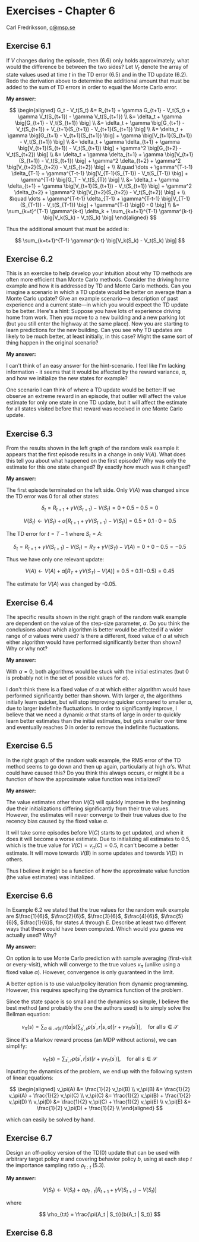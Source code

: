 # Exercises - Chapter 6

Carl Fredriksson, c@msp.se

## Exercise 6.1

If $V$ changes during the episode, then (6.6) only holds approximately; what would the difference be between the two sides? Let $V_t$ denote the array of state values used at time $t$ in the TD error (6.5) and in the TD update (6.2). Redo the derivation above to determine the additional amount that must be added to the sum of TD errors in order to equal the Monte Carlo error.

**My answer:**

$$
\begin{aligned}
G_t - V_t(S_t) &= R_{t+1} + \gamma G_{t+1} - V_t(S_t) + \gamma V_t(S_{t+1}) - \gamma V_t(S_{t+1}) \\
&= \delta_t + \gamma \big[G_{t+1} - V_t(S_{t+1}) \big] \\
&= \delta_t + \gamma \big[G_{t+1} - V_t(S_{t+1}) + V_{t+1}(S_{t+1}) - V_{t+1}(S_{t+1}) \big] \\
&= \delta_t + \gamma \big[G_{t+1} - V_{t+1}(S_{t+1}) \big] + \gamma \big[V_{t+1}(S_{t+1}) - V_t(S_{t+1}) \big] \\
&= \delta_t + \gamma \delta_{t+1} + \gamma \big[V_{t+1}(S_{t+1}) - V_t(S_{t+1}) \big] + \gamma^2 \big[G_{t+2} - V_t(S_{t+2}) \big] \\
&= \delta_t + \gamma \delta_{t+1} + \gamma \big[V_{t+1}(S_{t+1}) - V_t(S_{t+1}) \big] + \gamma^2 \delta_{t+2} + \gamma^2 \big[V_{t+2}(S_{t+2}) - V_t(S_{t+2}) \big] + \\ &\quad \dots + \gamma^{T-t-1} \delta_{T-1} + \gamma^{T-t-1} \big[V_{T-1}(S_{T-1}) - V_t(S_{T-1}) \big] + \gamma^{T-t} \big[G_T - V_t(S_{T}) \big] \\
&= \delta_t + \gamma \delta_{t+1} + \gamma \big[V_{t+1}(S_{t+1}) - V_t(S_{t+1}) \big] + \gamma^2 \delta_{t+2} + \gamma^2 \big[V_{t+2}(S_{t+2}) - V_t(S_{t+2}) \big] + \\ &\quad \dots + \gamma^{T-t-1} \delta_{T-1} + \gamma^{T-t-1} \big[V_{T-1}(S_{T-1}) - V_t(S_{T-1}) \big] + \gamma^{T-t} \big[0 - 0 \big] \\
&= \sum_{k=t}^{T-1} \gamma^{k-t} \delta_k + \sum_{k=t+1}^{T-1} \gamma^{k-t} \big[V_k(S_k) - V_t(S_k) \big] 
\end{aligned}
$$

Thus the additional amount that must be added is:

$$
\sum_{k=t+1}^{T-1} \gamma^{k-t} \big[V_k(S_k) - V_t(S_k) \big] 
$$

## Exercise 6.2

This is an exercise to help develop your intuition about why TD methods are often more efficient than Monte Carlo methods. Consider the driving home example and how it is addressed by TD and Monte Carlo methods. Can you imagine a scenario in which a TD update would be better on average than a Monte Carlo update? Give an example scenario—a description of past experience and a current state—in which you would expect the TD update to be better. Here's a hint: Suppose you have lots of experience driving home from work. Then you move to a new building and a new parking lot (but you still enter the highway at the same place). Now you are starting to learn predictions for the new building. Can you see why TD updates are likely to be much better, at least initially, in this case? Might the same sort of thing happen in the original scenario?

**My answer:**

I can't think of an easy answer for the hint-scenario. I feel like I'm lacking information - it seems that it would be affected by the reward variance, $\alpha$, and how we initialize the new states for example?

One scenario I can think of where a TD update would be better: If we observe an extreme reward in an episode, that outlier will affect the value estimate for only one state in one TD update, but it will affect the estimate for all states visited before that reward was received in one Monte Carlo update.

## Exercise 6.3

From the results shown in the left graph of the random walk example it appears that the first episode results in a change in only $V(A)$. What does this tell you about what happened on the first episode? Why was only the estimate for this one state changed? By exactly how much was it changed?

**My answer:**

The first episode terminated on the left side. Only $V(A)$ was changed since the TD error was 0 for all other states:

$$
\delta_t = R_{t+1} + \gamma V(S_{t+1}) - V(S_t) = 0 + 0.5 - 0.5 = 0
$$

$$
V(S_t) \leftarrow V(S_t) + \alpha [R_{t+1} + \gamma V(S_{t+1}) - V(S_t)] = 0.5 + 0.1 \cdot 0 = 0.5
$$

The TD error for $t = T-1$ where $S_t = A$:

$$
\delta_t = R_{t+1} + \gamma V(S_{t+1}) - V(S_t) = R_T + \gamma V(S_T) - V(A) = 0 + 0 - 0.5 = -0.5
$$

Thus we have only one relevant update:

$$
V(A) \leftarrow V(A) + \alpha [R_T + \gamma V(S_T) - V(A)] = 0.5 + 0.1 (-0.5) = 0.45
$$

The estimate for $V(A)$ was changed by -0.05.

## Exercise 6.4

The specific results shown in the right graph of the random walk example are dependent on the value of the step-size parameter, $\alpha$. Do you think the conclusions about which algorithm is better would be affected if a wider range of $\alpha$ values were used? Is there a different, fixed value of $\alpha$ at which either algorithm would have performed significantly better than shown? Why or why not?

**My answer:**

With $\alpha = 0$, both algorithms would be stuck with the initial estimates (but 0 is probably not in the set of possible values for $\alpha$).

I don't think there is a fixed value of $\alpha$ at which either algorithm would have performed significantly better than shown. With larger $\alpha$, the algorithms initially learn quicker, but will stop improving quicker compared to smaller $\alpha$, due to larger indefinite fluctuations. In order to significantly improve, I believe that we need a dynamic $\alpha$ that starts of large in order to quickly learn better estimates than the initial estimates, but gets smaller over time and eventually reaches 0 in order to remove the indefinite fluctuations.

## Exercise 6.5

In the right graph of the random walk example, the RMS error of the TD method seems to go down and then up again, particularly at high $\alpha$’s. What could have caused this? Do you think this always occurs, or might it be a function of how the approximate value function was initialized?

**My answer:**

The value estimates other than $V(C)$ will quickly improve in the beginning due their initializations differing significantly from their true values. However, the estimates will never converge to their true values due to the recency bias caused by the fixed value $\alpha$.

It will take some episodes before $V(C)$ starts to get updated, and when it does it will become a worse estimate. Due to initializing all estimates to 0.5, which is the true value for $V(C) = v_\pi(C) = 0.5$, it can't become a better estimate. It will move towards $V(B)$ in some updates and towards $V(D)$ in others.

Thus I believe it might be a function of how the approximate value function (the value estimates) was initialized.

## Exercise 6.6

In Example 6.2 we stated that the true values for the random walk example are $\frac{1}{6}$, $\frac{2}{6}$, $\frac{3}{6}$, $\frac{4}{6}$, $\frac{5}{6}$, $\frac{1}{6}$, for states $A$ through $E$. Describe at least two different ways that these could have been computed. Which would you guess we actually used? Why?

**My answer:**

On option is to use Monte Carlo prediction with sample averaging (first-visit or every-visit), which will converge to the true values $v_\pi$ (unlike using a fixed value $\alpha$). However, convergence is only guaranteed in the limit.

A better option is to use value/policy iteration from dynamic programming. However, this requires specifying the dynamics function of the problem.

Since the state space is so small and the dynamics so simple, I believe the best method (and probably the one the authors used) is to simply solve the Bellman equation:

$$
v_\pi(s) = \sum_{a \in \mathcal{A}(s)} \pi(a | s) \sum_{s^\prime, r} p(s^\prime, r | s, a) \big[r + \gamma v_\pi(s^\prime) \big], \quad \text{for all} \; s \in \mathcal{S}
$$

Since it's a Markov reward process (an MDP without actions), we can simplify:

$$
v_\pi(s) = \sum_{s^\prime, r} p(s^\prime, r | s) \big[r + \gamma v_\pi(s^\prime) \big], \quad \text{for all} \; s \in \mathcal{S}
$$

Inputting the dynamics of the problem, we end up with the following system of linear equations:

$$
\begin{aligned}
v_\pi(A) &= \frac{1}{2} v_\pi(B) \\
v_\pi(B) &= \frac{1}{2} v_\pi(A) + \frac{1}{2} v_\pi(C) \\
v_\pi(C) &= \frac{1}{2} v_\pi(B) + \frac{1}{2} v_\pi(D) \\
v_\pi(D) &= \frac{1}{2} v_\pi(C) + \frac{1}{2} v_\pi(E) \\
v_\pi(E) &= \frac{1}{2} v_\pi(D) + \frac{1}{2} \\
\end{aligned}
$$

which can easily be solved by hand.

## Exercise 6.7

Design an off-policy version of the TD(0) update that can be used with arbitrary target policy $\pi$ and covering behavior policy $b$, using at each step $t$ the importance sampling ratio $\rho_{t:t}$ (5.3).

**My answer:**

$$
V(S_t) \leftarrow V(S_t) + \alpha \rho_{t:t} [R_{t+1} + \gamma V(S_{t+1}) - V(S_t)]
$$

where

$$
\rho_{t:t} = \frac{\pi(A_t | S_t)}{b(A_t | S_t)}
$$

## Exercise 6.8


